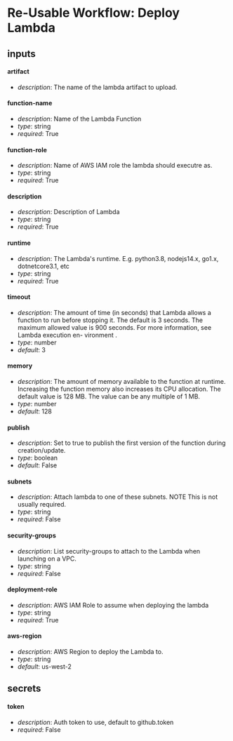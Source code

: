 # Re-Usable Workflow: Deploy Lambda
## inputs
#### artifact
- *description*: The name of the lambda artifact to upload.
#### function-name
- *description*: Name of the Lambda Function
- *type*: string
- *required*: True
#### function-role
- *description*: Name of AWS IAM role the lambda should executre as.
- *type*: string
- *required*: True
#### description
- *description*: Description of Lambda
- *type*: string
- *required*: True
#### runtime
- *description*: The Lambda's runtime. E.g. python3.8, nodejs14.x, go1.x, dotnetcore3.1, etc
- *type*: string
- *required*: True
#### timeout
- *description*: The amount of time (in seconds) that Lambda allows a function to run before stopping it. The default is 3 seconds.  The  maximum  allowed value is 900 seconds. For more information, see Lambda execution en- vironment .
- *type*: number
- *default*: 3
#### memory
- *description*: The amount of memory available to the function at runtime.  Increasing  the  function memory also increases its CPU allocation. The default value is 128 MB. The value can be any multiple of 1 MB.
- *type*: number
- *default*: 128
#### publish
- *description*: Set to true to publish the first version of the function during creation/update.
- *type*: boolean
- *default*: False
#### subnets
- *description*: Attach lambda to one of these subnets. NOTE This is not usually required.
- *type*: string
- *required*: False
#### security-groups
- *description*: List security-groups to attach to the Lambda when launching on a VPC.
- *type*: string
- *required*: False
#### deployment-role
- *description*: AWS IAM Role to assume when deploying the lambda
- *type*: string
- *required*: True
#### aws-region
- *description*: AWS Region to deploy the Lambda to.
- *type*: string
- *default*: us-west-2
## secrets
#### token
- *description*: Auth token to use, default to github.token
- *required*: False
